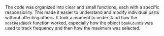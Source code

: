 The code was organized into clear and small functions, each with a specific responsibility. This made it easier to understand and modify individual parts without affecting others.
It took a moment to understand how the `mostReadBook` function worked, especially how the object `bookCounts` was used to track frequency and then how the maximum was selected.
